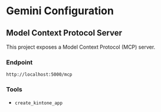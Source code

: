 # Gemini Configuration

## Model Context Protocol Server

This project exposes a Model Context Protocol (MCP) server.

### Endpoint

`http://localhost:5000/mcp`

### Tools

- `create_kintone_app`
